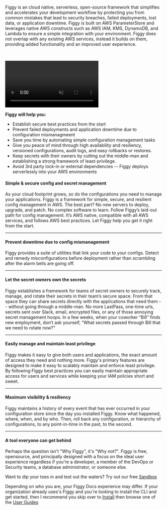 Figgy is an cloud native, serverless, open-source framework that simplifies and accelerates your development workflow 
by protecting you from common mistakes that lead to security breaches, failed deployments, lost data, or application downtime. 
Figgy is built on AWS ParameterStore and leverages native AWS constructs such as AWS IAM, KMS, DynamoDB, and Lambda to ensure a simple 
integration with your environment. Figgy does not overlap with any existing AWS services, instead it builds on them, 
providing added functionality and an improved user experience.



<br/>

<video autoplay loop muted class="video"><source src="/images/videos/walkthrough.mp4" type="video/mp4"></video>


**Figgy will help you:**

- Establish secure best practices from the start
- Prevent failed deployments and application downtime due to configuration mismanagmeent
- Save you time by automating simple configuration management tasks
- Give you peace of mind through high availability and resiliency, versioned configurations, audit logs, and easy rollbacks or restores.
- Keep secrets with their owners by cutting out the middle-man and establishing a strong framework of least-privilege. 
- Avoid 3rd party lock-in or external dependencies -- Figgy deploys serverlessly into your AWS environments


#### Simple & secure config and secret management
As your cloud footprint grows, so do the configurations you need to manage your applications. 
Figgy is a framework for simple, secure, and resilient config management in AWS. The best part? No new servers to 
deploy, upgrade, and patch. No complex software to learn. Follow Figgy’s laid-out path for config management. 
It’s AWS native, compatible with all AWS services, and follows AWS best practices. Let Figgy help you get it right from the start.

---
#### Prevent downtime due to config mismanagement
Figgy provides a suite of utilities that link your code to your configs. 
Detect and remedy misconfigurations before deployment rather than scrambling after the alarm bells are going off.

---
#### Let the secret owners own the secrets
Figgy establishes a framework for teams of secret owners to securely track, manage, and rotate their secrets in their 
team’s secure space. From that space they can share secrets directly with the applications that need them -- 
without going through a middle-man. No more LastPass, one-time urls, secrets sent over Slack, email, encrypted files, 
or any of those annoying secret management hoops. In a few weeks, when your coworker “Bill” finds new employment, 
don’t ask yourself, “What secrets passed through Bill that we need to rotate now?”

---
#### Easily manage and maintain least privilege
Figgy makes it easy to give both users and applications, the exact amount of access they need and nothing more. Figgy's 
primary features are designed to make it easy to scalably maintain and enforce least privilege. By following Figgy best
practices you can easily maintain appropriate access for users and services while keeping your IAM policies short and sweet.

---
#### Maximum visibility & resiliency
Figgy maintains a history of every event that has ever occurred in your configuration store since the day you 
installed Figgy. Know what happened, where, when, and by who. Then, roll back any configuration, 
or hierarchy of configurations, to any point-in-time in the past, to the second.

---
#### A tool everyone can get behind
Perhaps the  question isn't "Why Figgy", it's "Why not?". Figgy is free, opensource, and principally designed with a 
focus on the ideal user experience regardless if you're a developer, a member of the DevOps or Security teams, 
a database administrator, or someone else.


Want to dip your toes in and test out the waters? Try out our free [Sandbox](/docs/getting-started/sandbox/)

Depending on who you are, your Figgy Docs experience may differ. If your organization already uses's Figgy and you're looking
to install the CLI and get started, then I recommend you skip over to [Install](/docs/getting-started/install/)
then browse one of the [User Guides](/docs/user-guides/dev/)

